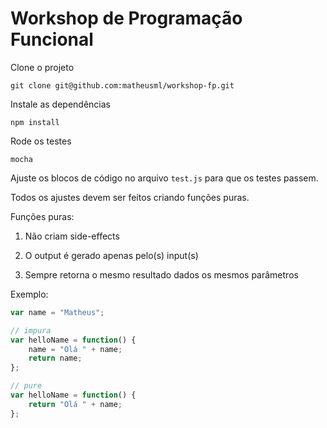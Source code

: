 Workshop de Programação Funcional
=================

Clone o projeto
```
git clone git@github.com:matheusml/workshop-fp.git
```

Instale as dependências
```
npm install
```

Rode os testes
```
mocha
```

Ajuste os blocos de código no arquivo ```test.js``` para que os testes passem.

Todos os ajustes devem ser feitos criando funções puras.

Funções puras:

1. Não criam side-effects

2. O output é gerado apenas pelo(s) input(s)

3. Sempre retorna o mesmo resultado dados os mesmos parâmetros

Exemplo:


```javascript
var name = "Matheus";

// impura
var helloName = function() {
    name = "Olá " + name;
    return name;
};

// pure
var helloName = function() {
    return "Olá " + name;
};
```
